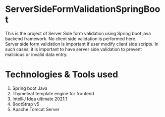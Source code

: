 # ServerSideFormValidationSpringBoot
This is the project of Server Side form validation using Spring boot java backend framework. No client side validation is performed here.<br/>Server side form validation is important if user modify client side scripts. In such cases, it is important to have server side validation to prevent malicious or invalid data entry.

# Technologies & Tools used
1. Spring boot Java  
2. Thymeleaf template engine for frontend  
3. IntelliJ Idea ultimate 2021.1  
4. BootStrap v5  
5. Apache Tomcat Server
